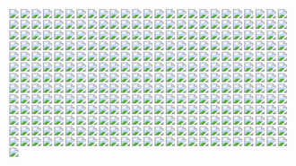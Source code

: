 <img src='./Picture-Directory/54 - pcMYz0L.jpg'>
<img src='./Picture-Directory/star_wars___the_pursuit_by_graphix17-d9w1jqm.png'>
<img src='./Picture-Directory/jedi_and_jedi_lite_by_hollyoakhill-d9qpafb.jpg'>
<img src='./Picture-Directory/27 - p2oiSom.jpg'>
<img src='./Picture-Directory/21 - u2rSYo2.jpg'>
<img src='./Picture-Directory/35 - jrLalQL.jpg'>
<img src='./Picture-Directory/gus-mendonca-gm-firstorder-tieinterceptors.jpg'>
<img src='./Picture-Directory/74 - Y669oN0.jpg'>
<img src='./Picture-Directory/aaron-mcbride-20822-10206281666186722-6443139003106845627-n.jpg'>
<img src='./Picture-Directory/32 - RsoqZar.jpg'>
<img src='./Picture-Directory/6okvuqw.jpg'>
<img src='./Picture-Directory/carmen-cornet-gri.jpg'>
<img src='./Picture-Directory/50 - fq1Data.jpg'>
<img src='./Picture-Directory/74 - pfNBa6m.jpg'>
<img src='./Picture-Directory/30 - Xui6IK9.jpg'>
<img src='./Picture-Directory/27 - V9frQxh.jpg'>
<img src='./Picture-Directory/5ZwPh1g.jpg'>
<img src='./Picture-Directory/37 - sx2602i.jpg'>
<img src='./Picture-Directory/vadersplat_by_deviantapplestudios-d9550f8.jpg'>
<img src='./Picture-Directory/60 - zMNNDV3.jpg'>
<img src='./Picture-Directory/48 - 2L9Klwe.jpg'>
<img src='./Picture-Directory/06 - PEwsHFr.jpg'>
<img src='./Picture-Directory/RzSQPS6.jpg'>
<img src='./Picture-Directory/42 - iKOwzFi.jpg'>
<img src='./Picture-Directory/51 - LZI0bUC.jpg'>
<img src='./Picture-Directory/star+wars+through+the+wreckage.jpg'>
<img src='./Picture-Directory/nagy-norbert-millennium-falcon.jpg'>
<img src='./Picture-Directory/1 - The Phantom Menace.jpg'>
<img src='./Picture-Directory/19 - OIftxOQ.jpg'>
<img src='./Picture-Directory/21 - vqpeClQ.jpg'>
<img src='./Picture-Directory/NSaXUS6.png'>
<img src='./Picture-Directory/47 - gv8Rahg.jpg'>
<img src='./Picture-Directory/72 - 6ueeHFC.jpg'>
<img src='./Picture-Directory/35 - qb6jXXm.jpg'>
<img src='./Picture-Directory/65 - QDhAsQq.jpg'>
<img src='./Picture-Directory/e4bc4ceae15f52e431ebdd898d26f36e-d7fdw5e.jpg'>
<img src='./Picture-Directory/63 - QY0KqS6.png'>
<img src='./Picture-Directory/christian-piccolo-solo-final-post-notext.jpg'>
<img src='./Picture-Directory/99_by_dzikawa-d9ko812.jpg'>
<img src='./Picture-Directory/67 - fatjdtc.jpg'>
<img src='./Picture-Directory/tumblr_o50tl0Kyww1sk51m7o1_1280.jpg'>
<img src='./Picture-Directory/D5friaT.jpg'>
<img src='./Picture-Directory/52 - KKO9v6Z.jpg'>
<img src='./Picture-Directory/30 - HmpoIgw.jpg'>
<img src='./Picture-Directory/renato-scicchitano-screen-final.jpg'>
<img src='./Picture-Directory/52 - 8smPbXw.jpg'>
<img src='./Picture-Directory/48 - eOVQrAn.jpg'>
<img src='./Picture-Directory/56 - JLBsdbi.jpg'>
<img src='./Picture-Directory/38 - oy3akqm.jpg'>
<img src='./Picture-Directory/3 - Revenge of the Sith.jpg'>
<img src='./Picture-Directory/JuOpsei.jpg'>
<img src='./Picture-Directory/16 - e8I351w.jpg'>
<img src='./Picture-Directory/60 - 7BHZhlA.jpg'>
<img src='./Picture-Directory/34 - t7kv6rH.jpg'>
<img src='./Picture-Directory/27 - IOUqD50.jpg'>
<img src='./Picture-Directory/hakuna001_by_pixelkitties-d9z01iz.png'>
<img src='./Picture-Directory/06 - MmGBqVM.png'>
<img src='./Picture-Directory/36 - M4exYUR.jpg'>
<img src='./Picture-Directory/PTZHdoq.jpg'>
<img src='./Picture-Directory/13 - NuM1CVA.jpg'>
<img src='./Picture-Directory/11 - ACCMVG6.jpg'>
<img src='./Picture-Directory/08 - FmlM7Fj.jpg'>
<img src='./Picture-Directory/19 - mQyOhp5.jpg'>
<img src='./Picture-Directory/22 - tCj8uhf.jpg'>
<img src='./Picture-Directory/51 - RzUPrzg.jpg'>
<img src='./Picture-Directory/25 - tUQ4xPX.jpg'>
<img src='./Picture-Directory/02 - dqfOSJD.jpg'>
<img src='./Picture-Directory/07 - UtEQQdy.jpg'>
<img src='./Picture-Directory/48 - LApxo7k.jpg'>
<img src='./Picture-Directory/12 - iUGFHJr.jpg'>
<img src='./Picture-Directory/4 - A New Hope.jpg'>
<img src='./Picture-Directory/76 - 1qBIY0F.jpg'>
<img src='./Picture-Directory/44 - mIXRwa8.jpg'>
<img src='./Picture-Directory/StarWars Stitch.jpg'>
<img src='./Picture-Directory/afGiCjX.jpg'>
<img src='./Picture-Directory/09 - ncXoqup.jpg'>
<img src='./Picture-Directory/28 - 2IGKEnH.png'>
<img src='./Picture-Directory/28 - EzmJdkK.jpg'>
<img src='./Picture-Directory/02 - rHm6wWD.jpg'>
<img src='./Picture-Directory/33 - ukIboMx.jpg'>
<img src='./Picture-Directory/34 - hMNFdik.jpg'>
<img src='./Picture-Directory/20 - v4n7jeB.jpg'>
<img src='./Picture-Directory/30 - TTGIcoM.jpg'>
<img src='./Picture-Directory/49 - XjLs9Ec.jpg'>
<img src='./Picture-Directory/LeIdVyp.jpg'>
<img src='./Picture-Directory/30 - 2R9xUd0.jpg'>
<img src='./Picture-Directory/73 - 8QeKdsq.jpg'>
<img src='./Picture-Directory/02 - CQG5FKx.jpg'>
<img src='./Picture-Directory/cda20e449b0f3fd63035d1ee35a2b4cb-d9tff62.jpg'>
<img src='./Picture-Directory/timur-dairbayev-starwars.jpg'>
<img src='./Picture-Directory/mz1HITu.jpg'>
<img src='./Picture-Directory/18 - 7HVSQuN.jpg'>
<img src='./Picture-Directory/tumblr_o0se10xPRh1u4lxsro2_1280.jpg'>
<img src='./Picture-Directory/46 - vO9mF5S.jpg'>
<img src='./Picture-Directory/37 - hvHtMdL.jpg'>
<img src='./Picture-Directory/42 - QrkEA6b.jpg'>
<img src='./Picture-Directory/pCrsRmm.jpg'>
<img src='./Picture-Directory/02 - G4xUAWx.jpg'>
<img src='./Picture-Directory/55 - duBEalK.jpg'>
<img src='./Picture-Directory/62 - p2p8vkW.jpg'>
<img src='./Picture-Directory/clone_wars_by_papayoufr-d49mq85.jpg'>
<img src='./Picture-Directory/juan-martin-wallpaper.jpg'>
<img src='./Picture-Directory/32 - 3rEyp81.jpg'>
<img src='./Picture-Directory/03 - JTjy2Of.jpg'>
<img src='./Picture-Directory/37 - ptszR3D.jpg'>
<img src='./Picture-Directory/26 - rtQB4zT.jpg'>
<img src='./Picture-Directory/16 - wx6hNBR.jpg'>
<img src='./Picture-Directory/01 - MmbqRrT.jpg'>
<img src='./Picture-Directory/43 - 7QSAagN.jpg'>
<img src='./Picture-Directory/36 - 82HbYlp.jpg'>
<img src='./Picture-Directory/16 - OoTEqcB.jpg'>
<img src='./Picture-Directory/40 - 3SqwU9H.jpg'>
<img src='./Picture-Directory/Wpi1OfW.png'>
<img src='./Picture-Directory/11 - LkLgpha.jpg'>
<img src='./Picture-Directory/01 - O8876hB.jpg'>
<img src='./Picture-Directory/44 - fhzHbf0.jpg'>
<img src='./Picture-Directory/20 - SQ60M8u.jpg'>
<img src='./Picture-Directory/christian-waggoner-2016-05-14-20-27-52.jpg'>
<img src='./Picture-Directory/kevin-mckenna-shadow-of-the-master.jpg'>
<img src='./Picture-Directory/43 - hQpcaFU.jpg'>
<img src='./Picture-Directory/aaron-mcbride-12185030-10208004298011441-1347009825795762880-o.jpg'>
<img src='./Picture-Directory/06 - y3x5ATp.png'>
<img src='./Picture-Directory/42 - s7VVQdI.jpg'>
<img src='./Picture-Directory/15 - M9BmBeh.jpg'>
<img src='./Picture-Directory/45 - 1oVCMSB.jpg'>
<img src='./Picture-Directory/03 - glS1UUq.jpg'>
<img src='./Picture-Directory/josh-robinson-maythe4thbwithyou.jpg'>
<img src='./Picture-Directory/maul_wip_by_uncannyknack-d9xrjkz.jpg'>
<img src='./Picture-Directory/pm2Lozd.jpg'>
<img src='./Picture-Directory/46 - 0yZzPsB.jpg'>
<img src='./Picture-Directory/46 - Zimt2pf.jpg'>
<img src='./Picture-Directory/56 - XGDPZCa.jpg'>
<img src='./Picture-Directory/14 - MqGwl19.jpg'>
<img src='./Picture-Directory/2 - Attack of the Clones.jpg'>
<img src='./Picture-Directory/13 - 00ETUwD.jpg'>
<img src='./Picture-Directory/WQixz51.png'>
<img src='./Picture-Directory/ce29c37a2cf8f54c483e352c5996014f.jpg'>
<img src='./Picture-Directory/07 - wdIlgiT.jpg'>
<img src='./Picture-Directory/31 - F7LzS1K.jpg'>
<img src='./Picture-Directory/66 - TIE Fighter.jpg'>
<img src='./Picture-Directory/31 - yOXR9Sc.jpg'>
<img src='./Picture-Directory/53 - vlozy0c.jpg'>
<img src='./Picture-Directory/57 - t7gC1bh.jpg'>
<img src='./Picture-Directory/14 - fbXU43D.jpg'>
<img src='./Picture-Directory/59 - 4ESbWh4.jpg'>
<img src='./Picture-Directory/66 - 1HknqmB.jpg'>
<img src='./Picture-Directory/13 - XqmV1MJ.jpg'>
<img src='./Picture-Directory/24 - tcD9kwI.jpg'>
<img src='./Picture-Directory/59 - k0nNLPJ.jpg'>
<img src='./Picture-Directory/57 - 86LzSgt.jpg'>
<img src='./Picture-Directory/43 - EXqhKGT.jpg'>
<img src='./Picture-Directory/mjhbrXu.jpg'>
<img src='./Picture-Directory/episode_viii_luke_by_800poundproductions-da1gt94.jpg'>
<img src='./Picture-Directory/vincent-tanguay-saintgenesis-darth-rey.jpg'>
<img src='./Picture-Directory/39 - EeSHQTE.jpg'>
<img src='./Picture-Directory/01 - OuSizUw.jpg'>
<img src='./Picture-Directory/40 - 1jiayvm.jpg'>
<img src='./Picture-Directory/43 - 5PuwFuy.jpg'>
<img src='./Picture-Directory/15 - UTcsNQO.jpg'>
<img src='./Picture-Directory/53 - MOwYpDe.jpg'>
<img src='./Picture-Directory/65 - xwing.jpg'>
<img src='./Picture-Directory/sw_fan_art_by_danai_k-d66g7p4.jpg'>
<img src='./Picture-Directory/64 - g0fiWNK.jpg'>
<img src='./Picture-Directory/60 - fg6gTbM.jpg'>
<img src='./Picture-Directory/tumblr_o5y55eoU1j1sk51m7o1_1280.jpg'>
<img src='./Picture-Directory/58 - ICVMVrl.jpg'>
<img src='./Picture-Directory/45 - 89q0xBW.jpg'>
<img src='./Picture-Directory/36 - JoDQ1Nb.jpg'>
<img src='./Picture-Directory/tumblr_nkib9zQIAG1u4lxsro1_1280.jpg'>
<img src='./Picture-Directory/5 - The Empire Strikes Back.jpg'>
<img src='./Picture-Directory/38 - n0t9NJ5.jpg'>
<img src='./Picture-Directory/59 - idPWYku.jpg'>
<img src='./Picture-Directory/gvqjtcV.jpg'>
<img src='./Picture-Directory/32 - XUTBivf.jpg'>
<img src='./Picture-Directory/claire-hummel-mos-eisley-morning-by-shoomlah-d9k61gm.jpg'>
<img src='./Picture-Directory/67 - fcR9rxY.jpg'>
<img src='./Picture-Directory/2McHDAo.jpg'>
<img src='./Picture-Directory/23 - FDuhex0.jpg'>
<img src='./Picture-Directory/rey__lady_of_the_sith_by_cobaltplasma-da1hf7n.jpg'>
<img src='./Picture-Directory/55 - bWozweg.jpg'>
<img src='./Picture-Directory/41 - DvUSbYd.jpg'>
<img src='./Picture-Directory/32 - 84y8hda.jpg'>
<img src='./Picture-Directory/cristi-balanescu-cristib-nexusofpower.jpg'>
<img src='./Picture-Directory/14 - k8kRTdE.jpg'>
<img src='./Picture-Directory/38 - KeT5KrI.jpg'>
<img src='./Picture-Directory/08 - MRSwNfi.jpg'>
<img src='./Picture-Directory/APACpr7.png'>
<img src='./Picture-Directory/62 - XZh3SUC.jpg'>
<img src='./Picture-Directory/01 - M6I1Q95.jpg'>
<img src='./Picture-Directory/47 - 6HNlRpV.jpg'>
<img src='./Picture-Directory/07 - NRJgAIo.jpg'>
<img src='./Picture-Directory/57 - i7ij3KF.jpg'>
<img src='./Picture-Directory/36 - wIoxxL7.jpg'>
<img src='./Picture-Directory/trfBC7u.png'>
<img src='./Picture-Directory/09 - QyH8PDy.jpg'>
<img src='./Picture-Directory/41 - mFvGh0O.png'>
<img src='./Picture-Directory/04 - DEPvTPZ.jpg'>
<img src='./Picture-Directory/10 - rN3KVr7.jpg'>
<img src='./Picture-Directory/51 - 1Jv8JNV.jpg'>
<img src='./Picture-Directory/1seHTdr.jpg'>
<img src='./Picture-Directory/26 - v3cZNQf.jpg'>
<img src='./Picture-Directory/19 - UhlFYSE.jpg'>
<img src='./Picture-Directory/19 - FdBvduy.jpg'>
<img src='./Picture-Directory/kylo_ren_by_torynji-da1qg19.jpg'>
<img src='./Picture-Directory/03 - sFnCpS1.jpg'>
<img src='./Picture-Directory/46 - GAhrYBi.jpg'>
<img src='./Picture-Directory/the_inquisitor_by_darthtemoc-d81hefq.jpg'>
<img src='./Picture-Directory/20 - YcfwNBV.jpg'>
<img src='./Picture-Directory/13 - GdwwIo2.jpg'>
<img src='./Picture-Directory/03 - cWinFdO.jpg'>
<img src='./Picture-Directory/47 - 52qxIne.jpg'>
<img src='./Picture-Directory/28 - 9i2xpUo.jpg'>
<img src='./Picture-Directory/10 - 6fKpkXB.jpg'>
<img src='./Picture-Directory/04 - m2syxyy.jpg'>
<img src='./Picture-Directory/64 - 8qSqbWJ.jpg'>
<img src='./Picture-Directory/lucas-leger-dv.jpg'>
<img src='./Picture-Directory/fPB5lkc.jpg'>
<img src='./Picture-Directory/70 - MfaHUiO.jpg'>
<img src='./Picture-Directory/72 - XgLHPfg.jpg'>
<img src='./Picture-Directory/00001509.png'>
<img src='./Picture-Directory/23 - ckcK4Tj.jpg'>
<img src='./Picture-Directory/39 - JDJMMM2.jpg'>
<img src='./Picture-Directory/rodrigo-galdino-1.jpg'>
<img src='./Picture-Directory/PDEg5qQ.png'>
<img src='./Picture-Directory/33 - yiYtEm3.jpg'>
<img src='./Picture-Directory/07 - FYvOt6J.jpg'>
<img src='./Picture-Directory/15 - GmN0Cq4.jpg'>
<img src='./Picture-Directory/39 - ile8r3h.jpg'>
<img src='./Picture-Directory/49 - R6O6LNV.jpg'>
<img src='./Picture-Directory/alfonso-pardo-martinez-sw-portrait01-low.jpg'>
<img src='./Picture-Directory/33 - mikNH5d.jpg'>
<img src='./Picture-Directory/71 - kSwUqMu.jpg'>
<img src='./Picture-Directory/42 - IdQJQlV.jpg'>
<img src='./Picture-Directory/captain_rex_by_robert_shane-d879q6l (1).jpg'>
<img src='./Picture-Directory/61 - xcXQuB0.jpg'>
<img src='./Picture-Directory/12 - K7XIsri.jpg'>
<img src='./Picture-Directory/e8568033427317.56aa8c6585175.png'>
<img src='./Picture-Directory/22 - uv2TuK0.jpg'>
<img src='./Picture-Directory/17 - 1iTMzyJ.jpg'>
<img src='./Picture-Directory/50 - Ve3WYUj.jpg'>
<img src='./Picture-Directory/25 - pH9Q41q.jpg'>
<img src='./Picture-Directory/ancient_order_by_adamburn-d9ku80b.jpg'>
<img src='./Picture-Directory/08 - YR1TeT4.jpg'>
<img src='./Picture-Directory/22 - lzDIgxy.jpg'>
<img src='./Picture-Directory/73 - I36rrfr.jpg'>
<img src='./Picture-Directory/20 - pRESzRv.jpg'>
<img src='./Picture-Directory/11 - IPvlegE.jpg'>
<img src='./Picture-Directory/04 - vKIn6Y3.jpg'>
<img src='./Picture-Directory/__yoda_my_name_is___by_lehuss-da2ednq.jpg'>
<img src='./Picture-Directory/vlINW4Z.jpg'>
<img src='./Picture-Directory/29 - fmq9bBJ.jpg'>
<img src='./Picture-Directory/52 - 7baA4eW.jpg'>
<img src='./Picture-Directory/18 - 1PbaG5n.jpg'>
<img src='./Picture-Directory/62 - UEtTF31.jpg'>
<img src='./Picture-Directory/11 - pXSe9Xa.jpg'>
<img src='./Picture-Directory/10 - 6nOEYTR.jpg'>
<img src='./Picture-Directory/18 - P7ULTkU.jpg'>
<img src='./Picture-Directory/33 - kzqyxJK.jpg'>
<img src='./Picture-Directory/crystal-sully-revengebycrystalsully.jpg'>
<img src='./Picture-Directory/Ch8qdxRW0AA0K4v.jpg'>
<img src='./Picture-Directory/eBrkcX5.jpg'>
<img src='./Picture-Directory/05 - 4uqCBu9.jpg'>
<img src='./Picture-Directory/53 - uk4GMmi.jpg'>
<img src='./Picture-Directory/LjJeHqE.jpg'>
<img src='./Picture-Directory/51 - jZyHKRg.jpg'>
<img src='./Picture-Directory/esteban-barrientos-ahsoka.jpg'>
<img src='./Picture-Directory/35 - Gb5ZYA2.jpg'>
<img src='./Picture-Directory/65 - S2s3FaV.jpg'>
<img src='./Picture-Directory/star_wars__generations_by_daekazu-d9pke9v.jpg'>
<img src='./Picture-Directory/41 - MpGk6wz.jpg'>
<img src='./Picture-Directory/61 - mddYFHW.jpg'>
<img src='./Picture-Directory/68 - k70Dlp4.jpg'>
<img src='./Picture-Directory/05 - n0Xm4lg.jpg'>
<img src='./Picture-Directory/34 - uzQaKy4.jpg'>
<img src='./Picture-Directory/29 - UVdF8nt.jpg'>
<img src='./Picture-Directory/21 - iMxtvf3.jpg'>
<img src='./Picture-Directory/14 - VyZJPE8.jpg'>
<img src='./Picture-Directory/simon-liechti-boba-fett-01-small.jpg'>
<img src='./Picture-Directory/5Z84DKN.jpg'>
<img src='./Picture-Directory/49 - 4XhD2kv.jpg'>
<img src='./Picture-Directory/71 - YSEi38m.jpg'>
<img src='./Picture-Directory/49 - h4kJlT2.jpg'>
<img src='./Picture-Directory/54 - q2DHA4W.jpg'>
<img src='./Picture-Directory/T0Jl1dN.jpg'>
<img src='./Picture-Directory/40 - WCSxRjx.jpg'>
<img src='./Picture-Directory/17 - VEbsVce.jpg'>
<img src='./Picture-Directory/lady_jedi__rey_by_fouetfou-d9v8qsy.png'>
<img src='./Picture-Directory/52 - 4P53bug.jpg'>
<img src='./Picture-Directory/08 - C0EVsYp.jpg'>
<img src='./Picture-Directory/W3UUxvY.jpg'>
<img src='./Picture-Directory/cecilia-g-f-darthrevan.jpg'>
<img src='./Picture-Directory/05 - dbQGQ0L.jpg'>
<img src='./Picture-Directory/luca-merli-sands-of-jakku.jpg'>
<img src='./Picture-Directory/48 - iO5U6gm.jpg'>
<img src='./Picture-Directory/54 - tAexzUd.jpg'>
<img src='./Picture-Directory/31 - wuasgk5.jpg'>
<img src='./Picture-Directory/the_force_awakens_by_cylonka-d9lfomf.jpg'>
<img src='./Picture-Directory/63 - EVm47Hz.jpg'>
<img src='./Picture-Directory/15 - qeOec8I.jpg'>
<img src='./Picture-Directory/66 - ys8WAjI.jpg'>
<img src='./Picture-Directory/34 - 1xe1da8.jpg'>
<img src='./Picture-Directory/24 - ut90LX5.jpg'>
<img src='./Picture-Directory/22 - LGIdNZq.jpg'>
<img src='./Picture-Directory/40 - oPEgWCc.jpg'>
<img src='./Picture-Directory/63 - sg09hzg.jpg'>
<img src='./Picture-Directory/69 - TScStjh.jpg'>
<img src='./Picture-Directory/r6vJKzI.jpg'>
<img src='./Picture-Directory/29 - qPvfQ3a.jpg'>
<img src='./Picture-Directory/darthmaul_web_by_qissus-da27ds6.jpg'>
<img src='./Picture-Directory/6 - Return of the Jedi.jpg'>
<img src='./Picture-Directory/09 - 0qLxdbp.jpg'>
<img src='./Picture-Directory/darth_maul__ravager__by_soulstryder210-d9tgsk5.jpg'>
<img src='./Picture-Directory/12 - dyFjAeV.jpg'>
<img src='./Picture-Directory/09 - P31lorx.jpg'>
<img src='./Picture-Directory/75 - Sn0hJWR.jpg'>
<img src='./Picture-Directory/04 - gNLvKfg.jpg'>
<img src='./Picture-Directory/23 - U4U1AbT.jpg'>
<img src='./Picture-Directory/sq8m6GH.jpg'>
<img src='./Picture-Directory/18 - UvGUfOr.jpg'>
<img src='./Picture-Directory/39 - Wy8sX8L.jpg'>
<img src='./Picture-Directory/adam-roush-sw-snips-4-w.jpg'>
<img src='./Picture-Directory/06 - WfZV0QW.jpg'>
<img src='./Picture-Directory/dan-luvisi-restorationluvisifett.jpg'>
<img src='./Picture-Directory/70e43775e50767efe220b50bbe5de195-d3jmfsu.jpg'>
<img src='./Picture-Directory/56 - 1WjgBCo.jpg'>
<img src='./Picture-Directory/41 - h6CUpb6.jpg'>
